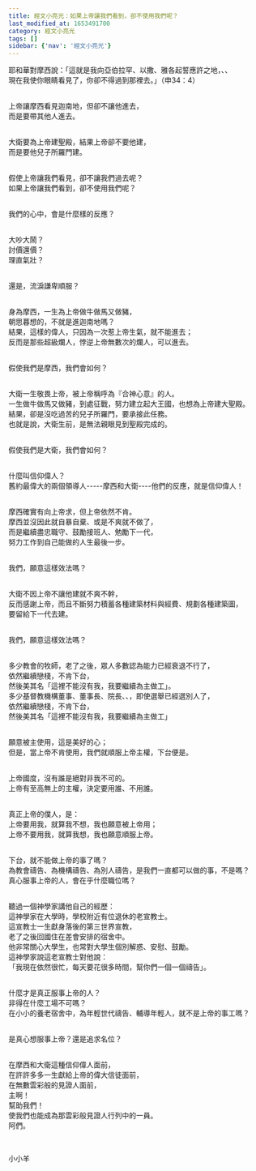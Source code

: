 ```yaml
---
title: 經文小亮光：如果上帝讓我們看到，卻不使用我們呢？
last_modified_at: 1653491700
category: 經文小亮光
tags: []
sidebar: {'nav': '經文小亮光'}
---
```


<p>耶和華對摩西說：「這就是我向亞伯拉罕、以撒、雅各起誓應許之地，、、<br/>
現在我使你眼睛看見了，你卻不得過到那裡去。」（申34：4）</p>
<p><br/>
上帝讓摩西看見迦南地，但卻不讓他進去，<br/>
而是要帶其他人進去。</p>
<p><br/>
大衛要為上帝建聖殿，結果上帝卻不要他建，<br/>
而是要他兒子所羅門建。</p>
<p><br/>
假使上帝讓我們看見，卻不讓我們過去呢？<br/>
如果上帝讓我們看到，卻不使用我們呢？</p>
<p><br/>
我們的心中，會是什麼樣的反應？</p>
<p><br/>
大吵大鬧？<br/>
討價還價？<br/>
理直氣壯？</p>
<p><br/>
還是，流淚謙卑順服？</p>
<p><br/>
身為摩西，一生為上帝做牛做馬又做豬，<br/>
朝思暮想的，不就是進迦南地嗎？<br/>
結果，這樣的偉人，只因為一次惹上帝生氣，就不能進去；<br/>
反而是那些超級爛人，悖逆上帝無數次的爛人，可以進去。</p>
<p><br/>
假使我們是摩西，我們會如何？</p>
<p><br/>
大衛一生敬畏上帝，被上帝稱呼為『合神心意』的人。<br/>
一生做牛做馬又做豬，到處征戰，努力建立起大王國，也想為上帝建大聖殿。<br/>
結果，卻是沒吃過苦的兒子所羅門，要承接此任務。<br/>
也就是說，大衛生前，是無法親眼見到聖殿完成的。</p>
<p><br/>
假使我們是大衛，我們會如何？</p>
<p><br/>
什麼叫信仰偉人？<br/>
舊約最偉大的兩個領導人-----摩西和大衛----他們的反應，就是信仰偉人！</p>
<p><br/>
摩西確實有向上帝求，但上帝依然不肯。<br/>
摩西並沒因此就自暴自棄、或是不爽就不做了，<br/>
而是繼續盡忠職守、鼓勵接班人、勉勵下一代，<br/>
努力工作到自己能做的人生最後一步。</p>
<p><br/>
我們，願意這樣效法嗎？</p>
<p><br/>
大衛不因上帝不讓他建就不爽不幹，<br/>
反而感謝上帝，而且不斷努力積蓄各種建築材料與經費、規劃各種建築圖，<br/>
要留給下一代去建。</p>
<p><br/>
我們，願意這樣效法嗎？</p>
<p><br/>
多少教會的牧師，老了之後，眾人多數認為能力已經衰退不行了，<br/>
依然繼續戀棧，不肯下台，<br/>
然後美其名「這裡不能沒有我，我要繼續為主做工」。<br/>
多少基督教機構董事、董事長、院長、、，即使選舉已經選別人了，<br/>
依然繼續戀棧，不肯下台，<br/>
然後美其名「這裡不能沒有我，我要繼續為主做工」</p>
<p><br/>
願意被主使用，這是美好的心；<br/>
但是，當上帝不肯使用，我們就順服上帝主權，下台便是。</p>
<p><br/>
上帝國度，沒有誰是絕對非我不可的。<br/>
上帝有至高無上的主權，決定要用誰、不用誰。</p>
<p><br/>
真正上帝的僕人，是：<br/>
上帝要用我，就算我不想，我也願意被上帝用；<br/>
上帝不要用我，就算我想，我也願意順服上帝。</p>
<p><br/>
下台，就不能做上帝的事了嗎？<br/>
為教會禱告、為機構禱告、為別人禱告，是我們一直都可以做的事，不是嗎？<br/>
真心服事上帝的人，會在乎什麼職位嗎？</p>
<p><br/>
聽過一個神學家講他自己的經歷：<br/>
這神學家在大學時，學校附近有位退休的老宣教士。<br/>
這宣教士一生獻身落後的第三世界宣教，<br/>
老了之後回國住在差會安排的宿舍中。<br/>
他非常關心大學生，也常對大學生個別解惑、安慰、鼓勵。<br/>
這神學家說這老宣教士對他說：<br/>
「我現在依然很忙，每天要花很多時間，幫你們一個一個禱告」。</p>
<p><br/>
什麼才是真正服事上帝的人？<br/>
非得在什麼工場不可嗎？<br/>
在小小的養老宿舍中，為年輕世代禱告、輔導年輕人，就不是上帝的事工嗎？</p>
<p><br/>
是真心想服事上帝？還是追求名位？</p>
<p><br/>
在摩西和大衛這種信仰偉人面前，<br/>
在許許多多一生獻給上帝的偉大信徒面前，<br/>
在無數雲彩般的見證人面前，<br/>
主啊！<br/>
幫助我們！<br/>
使我們也能成為那雲彩般見證人行列中的一員。<br/>
阿們。</p>
<p> </p>
<p>小小羊</p>
